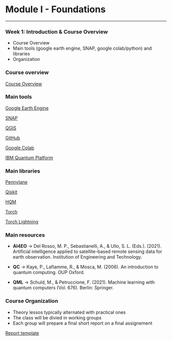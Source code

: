 <!-- .slide: data-background="#E6F7FF" -->

# Module I - Foundations <!-- .element: class="r-fit-text" -->

---

<section data-transition="none">

### Week 1: Introduction & Course Overview <!-- .element: class="r-fit-text" -->

- Course Overview
- Main tools (google earth engine, SNAP, google colab/python) and libraries
- Organization
</section>

<!-- ============================================================================ -->

<section data-transition="none"> 

### Course overview <!-- .element: class="r-fit-text" -->


<a href="https://alessandrosebastianelli.github.io/qc4eo-slides/overview#/00" target="_blank">Course Overview</a>


</section>

<!-- ============================================================================ -->

<section data-transition="none"> 

### Main tools <!-- .element: class="r-fit-text" -->


<a href="https://earthengine.google.com/" target="_blank">Google Earth Engine</a>

<a href="https://earth.esa.int/eogateway/tools/snap" target="_blank">SNAP</a>

<a href="https://qgis.org/" target="_blank">QGIS</a>

<a href="https://github.com/" target="_blank">GitHub</a>

<a href="http://colab.research.google.com/" target="_blank">Google Colab</a>

<a href="https://quantum.cloud.ibm.com/composer" target="_blank">IBM Quantum Platform</a>

</section>

<!-- ============================================================================ -->

<section data-transition="none"> 

### Main libraries <!-- .element: class="r-fit-text" -->


<a href="https://pennylane.ai/" target="_blank">Pennylane</a>

<a href="https://www.ibm.com/quantum/qiskit" target="_blank">Qiskit</a>

<a href="https://alessandrosebastianelli.github.io/hqm/hqm.html" target="_blank">HQM</a>

<a href="https://pytorch.org/" target="_blank">Torch</a>

<a href="https://lightning.ai/docs/pytorch/stable/" target="_blank">Torch Lightning</a>

</section>

<!-- ============================================================================ -->

<section data-transition="none"> 

### Main resources <!-- .element: class="r-fit-text" -->

- **AI4EO** $\rightarrow$ Del Rosso, M. P., Sebastianelli, A., & Ullo, S. L. (Eds.). (2021). Artificial intelligence applied to satellite-based remote sensing data for earth observation. Institution of Engineering and Technology.

- **QC** $\rightarrow$ Kaye, P., Laflamme, R., & Mosca, M. (2006). An introduction to quantum computing. OUP Oxford.

- **QML** $\rightarrow$ Schuld, M., & Petruccione, F. (2021). Machine learning with quantum computers (Vol. 676). Berlin: Springer.

</section>

<!-- ============================================================================ -->

<section data-transition="none"> 

### Course Organization <!-- .element: class="r-fit-text" -->

- Theory lessos typically alternated with practical ones
- The class will be divied in working groups
- Each group will prepare a final short report on a final assignement

<a href="https://www.overleaf.com/read/yktqjbhgsqyt#7f97e0" target="_blank">Report template</a>

</section>